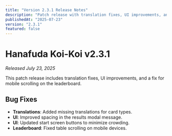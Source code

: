 ```yaml
---
title: "Version 2.3.1 Release Notes"
description: "Patch release with translation fixes, UI improvements, and mobile scrolling fix."
publishedAt: "2025-07-23"
version: "2.3.1"
featured: false
---
```


# Hanafuda Koi-Koi v2.3.1

*Released July 23, 2025*

This patch release includes translation fixes, UI improvements, and a fix for mobile scrolling on the leaderboard.

## Bug Fixes

- **Translations**: Added missing translations for card types.
- **UI**: Improved spacing in the results modal message.
- **UI**: Updated start screen buttons to minimize crowding.
- **Leaderboard**: Fixed table scrolling on mobile devices. 